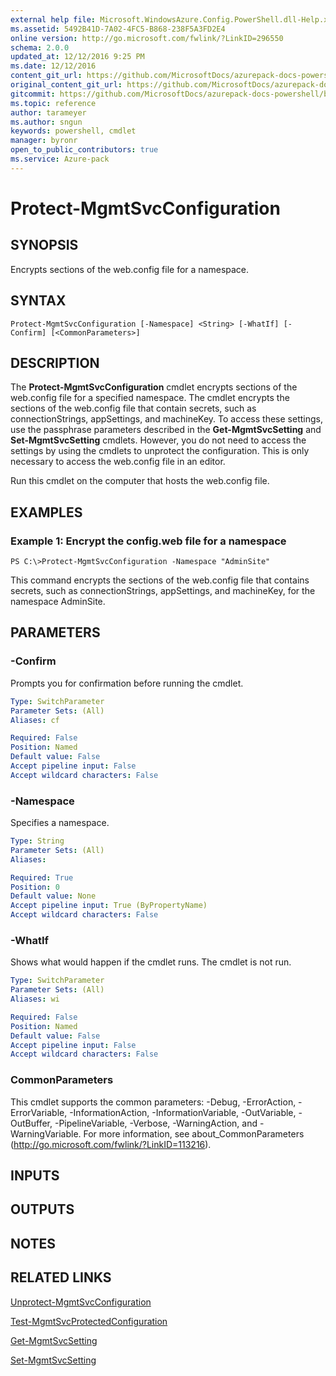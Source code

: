 ```yaml
---
external help file: Microsoft.WindowsAzure.Config.PowerShell.dll-Help.xml
ms.assetid: 5492B41D-7A02-4FC5-B868-238F5A3FD2E4
online version: http://go.microsoft.com/fwlink/?LinkID=296550
schema: 2.0.0
updated_at: 12/12/2016 9:25 PM
ms.date: 12/12/2016
content_git_url: https://github.com/MicrosoftDocs/azurepack-docs-powershell/blob/live/AzurePack-cmdlets/Configuration/v1.0/Protect-MgmtSvcConfiguration.md
original_content_git_url: https://github.com/MicrosoftDocs/azurepack-docs-powershell/blob/live/AzurePack-cmdlets/Configuration/v1.0/Protect-MgmtSvcConfiguration.md
gitcommit: https://github.com/MicrosoftDocs/azurepack-docs-powershell/blob/b83cde31c8e8df3140400b62cc6698cfc8f37a47/AzurePack-cmdlets/Configuration/v1.0/Protect-MgmtSvcConfiguration.md
ms.topic: reference
author: tarameyer
ms.author: sngun
keywords: powershell, cmdlet
manager: byronr
open_to_public_contributors: true
ms.service: Azure-pack
---
```


# Protect-MgmtSvcConfiguration

## SYNOPSIS
Encrypts sections of the web.config file for a namespace.

## SYNTAX

```
Protect-MgmtSvcConfiguration [-Namespace] <String> [-WhatIf] [-Confirm] [<CommonParameters>]
```

## DESCRIPTION
The **Protect-MgmtSvcConfiguration** cmdlet encrypts sections of the web.config file for a specified namespace.
The cmdlet encrypts the sections of the web.config file that contain secrets, such as connectionStrings, appSettings, and machineKey.
To access these settings, use the passphrase parameters described in the **Get-MgmtSvcSetting** and **Set-MgmtSvcSetting** cmdlets.
However, you do not need to access the settings by using the cmdlets to unprotect the configuration.
This is only necessary to access the web.config file in an editor.

Run this cmdlet on the computer that hosts the web.config file.

## EXAMPLES

### Example 1: Encrypt the config.web file for a namespace
```
PS C:\>Protect-MgmtSvcConfiguration -Namespace "AdminSite"
```

This command encrypts the sections of the web.config file that contains secrets, such as connectionStrings, appSettings, and machineKey, for the namespace AdminSite.

## PARAMETERS

### -Confirm
Prompts you for confirmation before running the cmdlet.

```yaml
Type: SwitchParameter
Parameter Sets: (All)
Aliases: cf

Required: False
Position: Named
Default value: False
Accept pipeline input: False
Accept wildcard characters: False
```

### -Namespace
Specifies a namespace.

```yaml
Type: String
Parameter Sets: (All)
Aliases: 

Required: True
Position: 0
Default value: None
Accept pipeline input: True (ByPropertyName)
Accept wildcard characters: False
```

### -WhatIf
Shows what would happen if the cmdlet runs.
The cmdlet is not run.

```yaml
Type: SwitchParameter
Parameter Sets: (All)
Aliases: wi

Required: False
Position: Named
Default value: False
Accept pipeline input: False
Accept wildcard characters: False
```

### CommonParameters
This cmdlet supports the common parameters: -Debug, -ErrorAction, -ErrorVariable, -InformationAction, -InformationVariable, -OutVariable, -OutBuffer, -PipelineVariable, -Verbose, -WarningAction, and -WarningVariable. For more information, see about_CommonParameters (http://go.microsoft.com/fwlink/?LinkID=113216).

## INPUTS

## OUTPUTS

## NOTES

## RELATED LINKS

[Unprotect-MgmtSvcConfiguration](xref:Configuration/v1.0/Unprotect-MgmtSvcConfiguration.md)

[Test-MgmtSvcProtectedConfiguration](xref:Configuration/v1.0/Test-MgmtSvcProtectedConfiguration.md)

[Get-MgmtSvcSetting](xref:Configuration/v1.0/Get-MgmtSvcSetting.md)

[Set-MgmtSvcSetting](xref:Configuration/v1.0/Set-MgmtSvcSetting.md)


